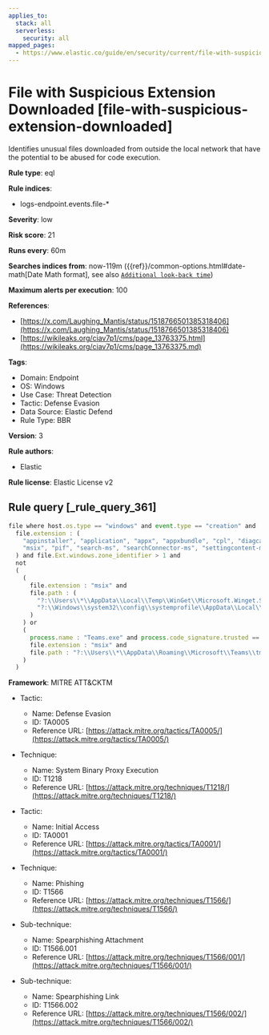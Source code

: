 ```yaml
---
applies_to:
  stack: all
  serverless:
    security: all
mapped_pages:
  - https://www.elastic.co/guide/en/security/current/file-with-suspicious-extension-downloaded.html
---
```


# File with Suspicious Extension Downloaded [file-with-suspicious-extension-downloaded]

Identifies unusual files downloaded from outside the local network that have the potential to be abused for code execution.

**Rule type**: eql

**Rule indices**:

* logs-endpoint.events.file-*

**Severity**: low

**Risk score**: 21

**Runs every**: 60m

**Searches indices from**: now-119m ({{ref}}/common-options.html#date-math[Date Math format], see also [`Additional look-back time`](docs-content://solutions/security/detect-and-alert/create-detection-rule.md#rule-schedule))

**Maximum alerts per execution**: 100

**References**:

* [https://x.com/Laughing_Mantis/status/1518766501385318406](https://x.com/Laughing_Mantis/status/1518766501385318406)
* [https://wikileaks.org/ciav7p1/cms/page_13763375.html](https://wikileaks.org/ciav7p1/cms/page_13763375.md)

**Tags**:

* Domain: Endpoint
* OS: Windows
* Use Case: Threat Detection
* Tactic: Defense Evasion
* Data Source: Elastic Defend
* Rule Type: BBR

**Version**: 3

**Rule authors**:

* Elastic

**Rule license**: Elastic License v2

## Rule query [_rule_query_361]

```js
file where host.os.type == "windows" and event.type == "creation" and
  file.extension : (
    "appinstaller", "application", "appx", "appxbundle", "cpl", "diagcab", "diagpkg", "diagcfg", "manifest",
    "msix", "pif", "search-ms", "searchConnector-ms", "settingcontent-ms", "symlink", "theme", "themepack"
  ) and file.Ext.windows.zone_identifier > 1 and
  not
  (
    (
      file.extension : "msix" and
      file.path : (
        "?:\\Users\\*\\AppData\\Local\\Temp\\WinGet\\Microsoft.Winget.Source*",
        "?:\\Windows\\system32\\config\\systemprofile\\AppData\\Local\\Microsoft\\WinGet\\State\\defaultState\\Microsoft.PreIndexed.Package\\Microsoft.Winget.Source*"
      )
    ) or
    (
      process.name : "Teams.exe" and process.code_signature.trusted == true and
      file.extension : "msix" and
      file.path : "?:\\Users\\*\\AppData\\Roaming\\Microsoft\\Teams\\tmp\\*"
    )
  )
```

**Framework**: MITRE ATT&CKTM

* Tactic:

    * Name: Defense Evasion
    * ID: TA0005
    * Reference URL: [https://attack.mitre.org/tactics/TA0005/](https://attack.mitre.org/tactics/TA0005/)

* Technique:

    * Name: System Binary Proxy Execution
    * ID: T1218
    * Reference URL: [https://attack.mitre.org/techniques/T1218/](https://attack.mitre.org/techniques/T1218/)

* Tactic:

    * Name: Initial Access
    * ID: TA0001
    * Reference URL: [https://attack.mitre.org/tactics/TA0001/](https://attack.mitre.org/tactics/TA0001/)

* Technique:

    * Name: Phishing
    * ID: T1566
    * Reference URL: [https://attack.mitre.org/techniques/T1566/](https://attack.mitre.org/techniques/T1566/)

* Sub-technique:

    * Name: Spearphishing Attachment
    * ID: T1566.001
    * Reference URL: [https://attack.mitre.org/techniques/T1566/001/](https://attack.mitre.org/techniques/T1566/001/)

* Sub-technique:

    * Name: Spearphishing Link
    * ID: T1566.002
    * Reference URL: [https://attack.mitre.org/techniques/T1566/002/](https://attack.mitre.org/techniques/T1566/002/)



